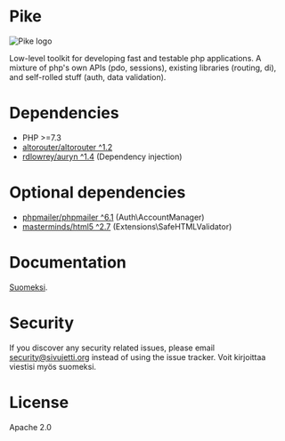 # Pike

![Pike logo](https://ut4.github.io/img/pike-logo.png)

Low-level toolkit for developing fast and testable php applications. A mixture of php's own APIs (pdo, sessions), existing libraries (routing, di), and self-rolled stuff (auth, data validation).

# Dependencies

- PHP >=7.3
- [altorouter/altorouter ^1.2](https://github.com/dannyvankooten/AltoRouter)
- [rdlowrey/auryn ^1.4](https://github.com/rdlowrey/auryn) (Dependency injection)

# Optional dependencies

- [phpmailer/phpmailer ^6.1](https://github.com/PHPMailer/PHPMailer) (Auth\AccountManager)
- [masterminds/html5 ^2.7](https://github.com/Masterminds/html5-php) (Extensions\SafeHTMLValidator)

# Documentation

[Suomeksi](https://ut4.github.io/pike/index.html).

# Security

If you discover any security related issues, please email security@sivujetti.org instead of using the issue tracker. Voit kirjoittaa viestisi myös suomeksi.

# License

Apache 2.0